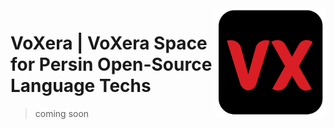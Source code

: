 <img src="https://github.com/VoXera/.github/blob/main/images/logo.png" width="35%" height="35%" align="right" />

# VoXera | VoXera Space for Persin Open-Source Language Techs
> coming soon

